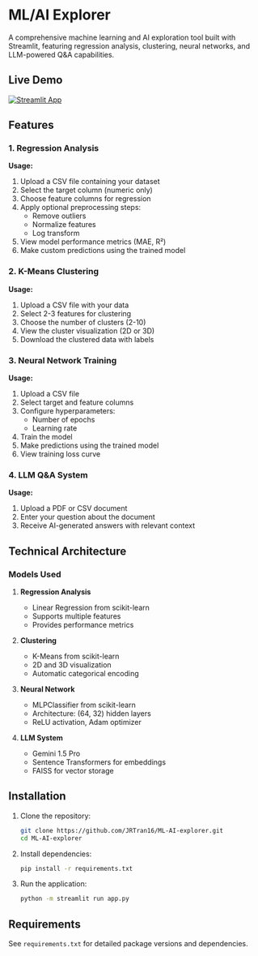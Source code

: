 # ML/AI Explorer

A comprehensive machine learning and AI exploration tool built with Streamlit, featuring regression analysis, clustering, neural networks, and LLM-powered Q&A capabilities.

## Live Demo
[![Streamlit App](https://static.streamlit.io/badges/streamlit_badge_black_white.svg)](https://jrtran16-ml-ai-explorer-app-n0gcfs.streamlit.app/)

## Features

### 1. Regression Analysis
**Usage:**
1. Upload a CSV file containing your dataset
2. Select the target column (numeric only)
3. Choose feature columns for regression
4. Apply optional preprocessing steps:
   - Remove outliers
   - Normalize features
   - Log transform
5. View model performance metrics (MAE, R²)
6. Make custom predictions using the trained model

### 2. K-Means Clustering
**Usage:**
1. Upload a CSV file with your data
2. Select 2-3 features for clustering
3. Choose the number of clusters (2-10)
4. View the cluster visualization (2D or 3D)
5. Download the clustered data with labels

### 3. Neural Network Training
**Usage:**
1. Upload a CSV file
2. Select target and feature columns
3. Configure hyperparameters:
   - Number of epochs
   - Learning rate
4. Train the model
5. Make predictions using the trained model
6. View training loss curve

### 4. LLM Q&A System
**Usage:**
1. Upload a PDF or CSV document
2. Enter your question about the document
3. Receive AI-generated answers with relevant context

## Technical Architecture

### Models Used
1. **Regression Analysis**
   - Linear Regression from scikit-learn
   - Supports multiple features
   - Provides performance metrics

2. **Clustering**
   - K-Means from scikit-learn
   - 2D and 3D visualization
   - Automatic categorical encoding

3. **Neural Network**
   - MLPClassifier from scikit-learn
   - Architecture: (64, 32) hidden layers
   - ReLU activation, Adam optimizer

4. **LLM System**
   - Gemini 1.5 Pro
   - Sentence Transformers for embeddings
   - FAISS for vector storage

## Installation

1. Clone the repository:
   ```bash
   git clone https://github.com/JRTran16/ML-AI-explorer.git
   cd ML-AI-explorer
   ```

2. Install dependencies:
   ```bash
   pip install -r requirements.txt
   ```

3. Run the application:
   ```bash
   python -m streamlit run app.py
   ```

## Requirements
See `requirements.txt` for detailed package versions and dependencies.
